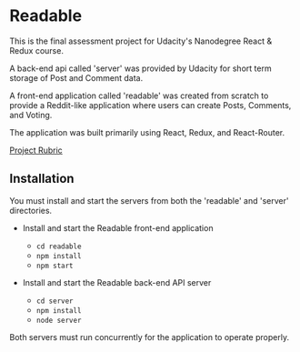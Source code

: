 # Readable
This is the final assessment project for Udacity's Nanodegree React & Redux course.

A back-end api called 'server' was provided by Udacity for short term storage of Post and Comment data.

A front-end application called 'readable' was created from scratch to provide a Reddit-like application where users can create Posts, Comments, and Voting.

The application was built primarily using React, Redux, and React-Router.

[Project Rubric](https://review.udacity.com/#!/rubrics/1017/view)

## Installation

You must install and start the servers from both the 'readable' and 'server' directories.

* Install and start the Readable front-end application
    - `cd readable`
    - `npm install`
    - `npm start`

* Install and start the Readable back-end API server
    - `cd server`
    - `npm install`
    - `node server`

Both servers must run concurrently for the application to operate properly.